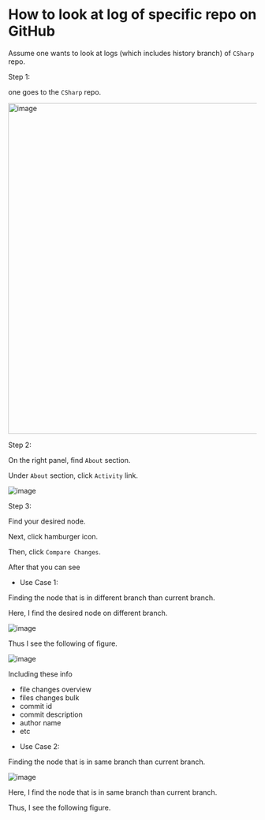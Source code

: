 # How to look at log of specific repo on GitHub
Assume one wants to look at logs (which includes history branch) of `CSharp` repo.

Step 1:

one goes to the `CSharp` repo.

<img width="671" alt="image" src="https://github.com/user-attachments/assets/41ebfb5d-05c2-4ee8-bea6-186feff2c054" />

Step 2:

On the right panel, find `About` section.

Under `About` section, click `Activity` link.

![image](https://github.com/user-attachments/assets/b2e0f6ca-fd01-4eb1-ba74-611a5d994dc7)

Step 3:

Find your desired node.

Next, click hamburger icon.

Then, click `Compare Changes`.

After that you can see 

+ Use Case 1:

Finding the node that is in different branch than current branch.
  
Here, I find the desired node on different branch.

![image](https://github.com/user-attachments/assets/4c6c438e-4820-4f2b-9760-8d88cfc4c82c)

Thus I see the following of figure.

![image](https://github.com/user-attachments/assets/d9946b38-60b6-4e4a-9bed-2a22e5272f23)

Including these info

  - file changes overview
  - files changes bulk
  - commit id
  - commit description
  - author name
  - etc

+ Use Case 2:

Finding the node that is in same branch than current branch.

![image](https://github.com/user-attachments/assets/ab46c9ca-9377-41b3-bcbd-7f4a1556dd8d)

Here, I find the node that is in same branch than current branch.

Thus, I see the following figure.

